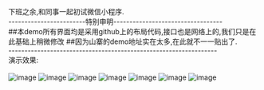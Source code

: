 
下班之余,和同事一起初试微信小程序.<br/>
------------------------特别申明----------------------------------<br/>
##本demo所有界面均是采用github上的布局代码,接口也是网络上的,我们只是在此基础上稍微修改
##因为山寨的demo地址实在太多,在此就不一一贴出了. <br/>
-----------------------------------------------------------------<br/>
演示效果:<br/><br/>
![image](https://github.com/pheromone/FirstWeChat--github/blob/master/githubImg/0.png) 
![image](https://github.com/pheromone/FirstWeChat--github/blob/master/githubImg/1.png) 
![image](https://github.com/pheromone/FirstWeChat--github/blob/master/githubImg/2.png) 
![image](https://github.com/pheromone/FirstWeChat--github/blob/master/githubImg/3.png) 
![image](https://github.com/pheromone/FirstWeChat--github/blob/master/githubImg/4.png) 
![image](https://github.com/pheromone/FirstWeChat--github/blob/master/githubImg/5.png) 
![image](https://github.com/pheromone/FirstWeChat--github/blob/master/githubImg/6.png) 

